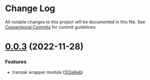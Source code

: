 # Change Log

All notable changes to this project will be documented in this file.
See [Conventional Commits](https://conventionalcommits.org) for commit guidelines.

# [0.0.3](https://github.com/bcnmy/biconomy-client-sdk/compare/v1.0.0...v0.1.0) (2022-11-28)

### Features

- transak wrapper module ([102e6eb](https://github.com/bcnmy/biconomy-client-sdk/commit/102e6eb5f179e4aff77d1e91973e0b32fa7b8f9a))
